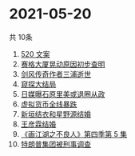 # 2021-05-20
  共 10条

  <!-- BEGIN -->
  <!-- 最后更新时间:Thu May 20 2021 17:43:12 GMT+0000 (Coordinated Universal Time) -->
  1. [520 文案](https://www.zhihu.com/search?q=520文案)
1. [赛格大厦晃动原因初步查明](https://www.zhihu.com/search?q=赛格大厦)
1. [剑风传奇作者三浦逝世](https://www.zhihu.com/search?q=剑风传奇)
1. [窥探大结局](https://www.zhihu.com/search?q=窥探)
1. [日媒曝石原里美或退圈从政](https://www.zhihu.com/search?q=石原里美)
1. [虚拟货币全线暴跌](https://www.zhihu.com/search?q=币圈崩盘)
1. [新垣结衣和星野源结婚](https://www.zhihu.com/search?q=新垣结衣结婚)
1. [王彦霖结婚](https://www.zhihu.com/search?q=王彦霖)
1. [《画江湖之不良人》第四季第 5 集](https://www.zhihu.com/search?q=画江湖之不良人第四季)
1. [特朗普集团被刑事调查](https://www.zhihu.com/search?q=特朗普)
  <!-- END -->
  